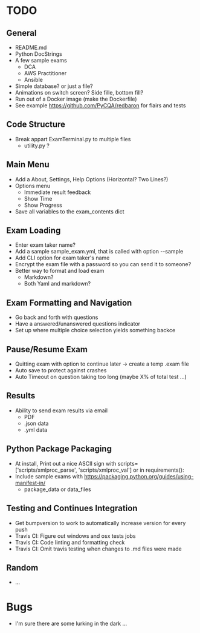 # TODO 

## General
- README.md
- Python DocStrings
- A few sample exams
  - DCA
  - AWS Practitioner
  - Ansible
- Simple database? or just a file?
- Animations on switch screen?  Side fille, bottom fill?
- Run out of a Docker image (make the Dockerfile)
- See example https://github.com/PyCQA/redbaron for flairs and tests

## Code Structure
- Break appart ExamTerminal.py to multiple files
  - utility.py ?

## Main Menu
- Add a About, Settings, Help Options (Horizontal? Two Lines?)
- Options menu
  - Immediate result feedback
  - Show Time
  - Show Progress
- Save all variables to the exam_contents dict


## Exam Loading
- Enter exam taker name?
- Add a sample sample_exam.yml, that is called with option --sample
- Add CLI option for exam taker's name
- Encrypt the exam file with a password so you can send it to someone?
- Better way to format and load exam
  - Markdown?
  - Both Yaml and markdown?


## Exam Formatting and Navigation
- Go back and forth with questions
- Have a answered/unanswered questions indicator 
- Set up where multiple choice selection yields something backce


## Pause/Resume Exam
- Quitting exam with option to continue later -> create a temp .exam file
- Auto save to protect against crashes
- Auto Timeout on question taking too long (maybe X% of total test ...)


## Results
- Ability to send exam results via email
  - PDF
  - .json data
  - .yml data


## Python Package Packaging
- At install, Print out a nice ASCII sign with scripts=['scripts/xmlproc_parse', 'scripts/xmlproc_val'] or in requirements():
- Include sample exams with https://packaging.python.org/guides/using-manifest-in/
  - package_data  or  data_files

## Testing and Continues Integration
- Get bumpversion to work to automatically increase version for every push
- Travis CI: Figure out windows and osx tests jobs
- Travis CI: Code linting and formatting check
- Travis CI: Omit travis testing when changes to .md files were made


## Random
- ...


# Bugs
- I'm sure there are some lurking in the dark ...
